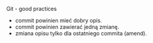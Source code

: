 Git - good practices

* commit powinien mieć dobry opis.
* commit powinien zawierać jedną zmianę.
* zmiana opisu tylko dla ostatniego commita (amend).